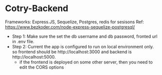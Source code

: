 # Cotry-Backend

Frameworks: Express.JS, Sequelize, Postgres, redis for sesisons
Ref: https://www.bezkoder.com/node-express-sequelize-postgresql/

- Step 1: Make sure the set the db username and db password, fronted url in .env file.
- Step 2: Current the app is configured to run on local environment only. so frontend should be http://localhost:3000 and backend is http://localhost:5000.
  - if the frontend is deployed on some other server, then you need to edit the CORS options
